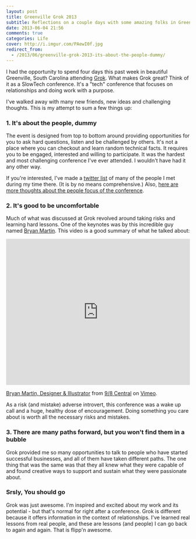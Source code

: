 ```yaml
---
layout: post
title: Greenville Grok 2013
subtitle: Reflections on a couple days with some amazing folks in Greenville, South Carolina
date: 2013-06-04 21:56
comments: true
categories: Life
cover: http://i.imgur.com/PAewI0f.jpg
redirect_from:
  - /2013/06/greenville-grok-2013-its-about-the-people-dummy/
---
```

I had the opportunity to spend four days this past week in beautiful Greenville, South Carolina attending [Grok](http://www.theironyard.com/events/grok). What makes Grok great? Think of it as a SlowTech conference. It's a "tech" conference that focuses on relationships and doing work with a purpose.

I've walked away with many new friends, new ideas and challenging thoughts. This is my attempt to sum a few things up:

### 1. It's about the people, dummy

The event is designed from top to bottom around providing opportunities for you to ask hard questions, listen and be challenged by others. It's not a place where you can checkout and learn random technical facts. It requires you to be engaged, interested and willing to participate. It was the hardest and most challenging conference I've ever attended. I wouldn't have had it any other way.

If you're interested, I've made a [twitter list](https://twitter.com/mattmcmanus/grok) of many of the people I met during my time there. (It is by no means comprehensive.) Also, [here are more thoughts about the people focus of the conference](https://lessaccounting.com/blog/why-greenville-grok-was-a-great-tech-conference/).

### 2. It's good to be uncomfortable

Much of what was discussed at Grok revolved around taking risks and learning hard lessons. One of the keynotes was by this incredible guy named [Bryan Martin](https://twitter.com/bryanrmartin). This video is a good summary of what he talked about:

<iframe src="http://player.vimeo.com/video/65173322" width="100%" height="400" frameborder="0" webkitAllowFullScreen mozallowfullscreen allowFullScreen></iframe> <p><a href="http://vimeo.com/65173322">Bryan Martin, Designer &amp; Illustrator</a> from <a href="http://vimeo.com/98c">9/8 Central</a> on <a href="http://vimeo.com">Vimeo</a>.</p>

As a risk (and mistake) adverse introvert, this conference was a wake up call and a huge, healthy dose of encouragement. Doing something you care about is worth all the necessary risks and mistakes.

### 3. There are many paths forward, but you won't find them in a bubble

Grok provided me so many opportunities to talk to people who have started successful businesses, and all of them have taken different paths. The one thing that was the same was that they all knew what they were capable of and found creative ways to support and sustain what they were passionate about.

### Srsly, You should go

Grok was just awesome. I'm inspired and excited about my work and its potential - but that's normal for right after a conference. Grok is different because it offers information in the context of relationships. I've learned real lessons from real people, and these are lessons (and people) I can go back to again and again. That is flipp'n awesome.
